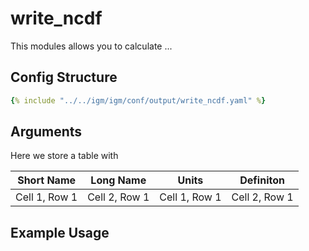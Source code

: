 # write_ncdf
This modules allows you to calculate ...

## Config Structure  
~~~yaml
{% include "../../igm/igm/conf/output/write_ncdf.yaml" %}
~~~

## Arguments
Here we store a table with

| Short Name   | Long Name      | Units   | Definiton      |
| ------------- | ------------- | ------------- | ------------- |
| Cell 1, Row 1 | Cell 2, Row 1 | Cell 1, Row 1 | Cell 2, Row 1 |

## Example Usage